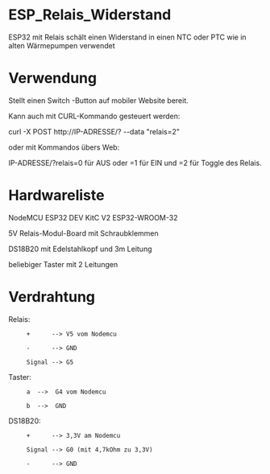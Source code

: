 # ESP_Relais_Widerstand
ESP32 mit Relais schält einen Widerstand in einen NTC oder PTC wie in alten Wärmepumpen verwendet

# Verwendung
Stellt einen Switch -Button auf mobiler Website bereit.

Kann auch mit CURL-Kommando gesteuert werden: 

curl -X POST http://IP-ADRESSE/? --data "relais=2"

oder mit Kommandos übers Web: 

IP-ADRESSE/?relais=0 für AUS oder =1 für EIN und =2 für Toggle des Relais.

# Hardwareliste
NodeMCU ESP32 DEV KitC V2 ESP32-WROOM-32

5V Relais-Modul-Board mit Schraubklemmen

DS18B20 mit Edelstahlkopf und 3m Leitung

beliebiger Taster mit 2 Leitungen

# Verdrahtung
Relais:

         +      --> V5 vom Nodemcu

         -      --> GND
         
         Signal --> G5
         

Taster:

         a  -->  G4 vom Nodemcu

         b  -->  GND
         

DS18B20:

         +      --> 3,3V am Nodemcu  

         Signal --> G0 (mit 4,7kOhm zu 3,3V)
         
         -      --> GND
         
         
